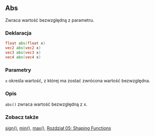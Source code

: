 ## Abs
Zwraca wartość bezwzględną z parametru.

### Deklaracja
```glsl
float abs(float x)  
vec2 abs(vec2 x)  
vec3 abs(vec3 x)  
vec4 abs(vec4 x)
```

### Parametry
```x``` określa wartość, z której ma zostać zwrócona wartość bezwzględna.

### Opis
```abs()``` zwraca wartość bezwzględną z x.

<div class="simpleFunction" data="y = abs(x); "></div>

### Zobacz także
[sign()](/glossary/?search=sign), [min()](/glossary/?search=min), [max()](/glossary/?search=max), [Rozdział 05: Shaping Functions](../05/)
